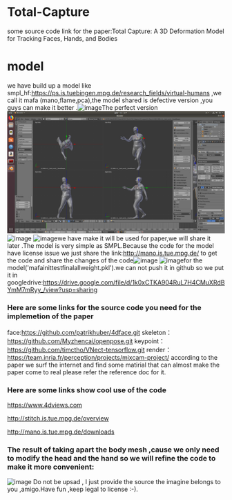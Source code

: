 # Total-Capture
some source code link for the paper:Total Capture: A 3D Deformation Model for  Tracking Faces, Hands, and Bodies
# model
we have build up a model like smpl_hf:https://ps.is.tuebingen.mpg.de/research_fields/virtual-humans ,we call it mafa (mano,flame,pca),the model shared is defective version ,you guys can make it better .![image](https://github.com/Myzhencai/Total-Capture/blob/master/moxing.png)The perfect version![image](https://github.com/Myzhencai/SMPL-X-expressive-body-capture/blob/master/result.png)![image](https://github.com/Myzhencai/Total-Capture/blob/master/zuihou.png) ![image](https://github.com/Myzhencai/Total-Capture/blob/master/last.png)we have make it will be used for paper,we will share it later .The model is very simple as SMPL.Because the code for the model have license issue we just share the link:http://mano.is.tue.mpg.de/ to get the code and share the changes of the code![image](https://github.com/Myzhencai/Total-Capture/blob/master/model.png) ![image](https://github.com/Myzhencai/Total-Capture/blob/master/pca.png)for the model('mafainittestfinalallweight.pkl').we can not push it in github  so  we put it in googledrive:https://drive.google.com/file/d/1k0xCTKA904RuL7H4CMuXRdBYmM7mRyy_/view?usp=sharing
### Here are some links for the source code you need for the implemetion of the paper

face:https://github.com/patrikhuber/4dface.git
skeleton：https://github.com/Myzhencai/openpose.git
keypoint：https://github.com/timctho/VNect-tensorflow.git
render：https://team.inria.fr/perception/projects/mixcam-project/
according to the paper we surf the internet and find some matirial that can almost make the paper come to real 
please refer the reference doc for it.


### Here are some links show cool use of the code
https://www.4dviews.com

http://stitch.is.tue.mpg.de/overview

http://mano.is.tue.mpg.de/downloads


### The result of taking apart the body mesh ,cause we only need to modify the head and the hand so we will refine the code to make it more convenient:

![image](https://github.com/Myzhencai/Total-Capture/blob/master/2018-06-27%2019-48-24%E5%B1%8F%E5%B9%95%E6%88%AA%E5%9B%BE.png)
Do not be upsad , I just provide the source the imagine belongs to you ,amigo.Have fun ,keep legal to license :-).

